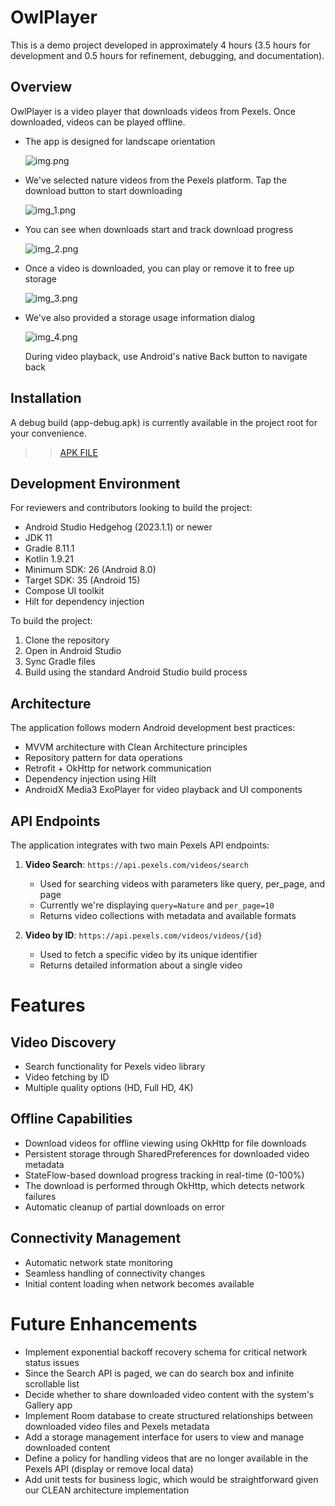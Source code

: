 # OwlPlayer
This is a demo project developed in approximately 4 hours (3.5 hours for development and 0.5 hours for refinement, debugging, and documentation).

## Overview
OwlPlayer is a video player that downloads videos from Pexels. Once downloaded, videos can be played offline.
- The app is designed for landscape orientation

  ![img.png](img.png)
- We've selected nature videos from the Pexels platform. Tap the download button to start downloading

  ![img_1.png](img_1.png)

- You can see when downloads start and track download progress

  ![img_2.png](img_2.png)

- Once a video is downloaded, you can play or remove it to free up storage

  ![img_3.png](img_3.png)

- We've also provided a storage usage information dialog

  ![img_4.png](img_4.png)

  During video playback, use Android's native Back button to navigate back

## Installation
A debug build (app-debug.apk) is currently available in the project root for your convenience.
 >> [APK FILE](app-debug.apk)

## Development Environment
For reviewers and contributors looking to build the project:

- Android Studio Hedgehog (2023.1.1) or newer
- JDK 11
- Gradle 8.11.1
- Kotlin 1.9.21
- Minimum SDK: 26 (Android 8.0)
- Target SDK: 35 (Android 15)
- Compose UI toolkit
- Hilt for dependency injection

To build the project:
1. Clone the repository
2. Open in Android Studio
3. Sync Gradle files
4. Build using the standard Android Studio build process

## Architecture
The application follows modern Android development best practices:
- MVVM architecture with Clean Architecture principles
- Repository pattern for data operations
- Retrofit + OkHttp for network communication
- Dependency injection using Hilt
- AndroidX Media3 ExoPlayer for video playback and UI components

## API Endpoints
The application integrates with two main Pexels API endpoints:

1. **Video Search**: `https://api.pexels.com/videos/search`
   - Used for searching videos with parameters like query, per_page, and page
   - Currently we're displaying `query=Nature` and `per_page=10`
   - Returns video collections with metadata and available formats

2. **Video by ID**: `https://api.pexels.com/videos/videos/{id}`
   - Used to fetch a specific video by its unique identifier
   - Returns detailed information about a single video

# Features

## Video Discovery
- Search functionality for Pexels video library
- Video fetching by ID
- Multiple quality options (HD, Full HD, 4K)

## Offline Capabilities
- Download videos for offline viewing using OkHttp for file downloads
- Persistent storage through SharedPreferences for downloaded video metadata
- StateFlow-based download progress tracking in real-time (0-100%)
- The download is performed through OkHttp, which detects network failures
- Automatic cleanup of partial downloads on error

## Connectivity Management
- Automatic network state monitoring
- Seamless handling of connectivity changes
- Initial content loading when network becomes available

# Future Enhancements
- Implement exponential backoff recovery schema for critical network status issues
- Since the Search API is paged, we can do search box and infinite scrollable list
- Decide whether to share downloaded video content with the system's Gallery app
- Implement Room database to create structured relationships between downloaded video files and Pexels metadata
- Add a storage management interface for users to view and manage downloaded content
- Define a policy for handling videos that are no longer available in the Pexels API (display or remove local data)
- Add unit tests for business logic, which would be straightforward given our CLEAN architecture implementation
